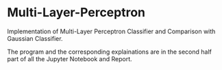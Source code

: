 # Multi-Layer-Perceptron
Implementation of Multi-Layer Perceptron Classifier and Comparison with Gaussian Classifier.

The program and the corresponding explainations are in the second half part of all the Jupyter Notebook and Report.
